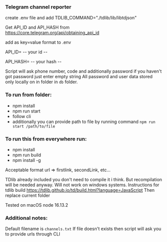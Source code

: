 ### Telegram channel reporter

create .env file and add
TDLIB_COMMAND="./tdlib/lib/libtdjson"

Get API_ID and API_HASH from https://core.telegram.org/api/obtaining_api_id

add as key=value format to .env

API_ID= -- your id --

API_HASH= -- your hash --

Script will ask phone number, code and additionally password if you haven't got password just enter empty string
All password and user data stored only locally on in folder in `db` folder. 

### To run from folder:
- npm install
- npm run start
- follow cli
- additionally you can provide path to file by running command `npm run start /path/to/file`
### To run this from everywhere run:
- npm install
- npm run build
- npm install -g

Acceptable format
url => firstlink, secondLink, etc...


TDlib already included you don't need to compile it i think.
But recompilation will be needed anyway. Will not work on windows systems.
Instructions for tdlib build
https://tdlib.github.io/td/build.html?language=JavaScript
Then replace current folder

Tested on macOS node 16.13.2

### Additional notes:
Default filename is `channels.txt`
If file doesn't exists then script will ask you to provide urls through CLI
